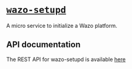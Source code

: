 # [`wazo-setupd`](https://github.com/wazo-platform/wazo-setupd)

A micro service to initialize a Wazo platform.

## API documentation

The REST API for wazo-setupd is available [here](../api/setup.html)
